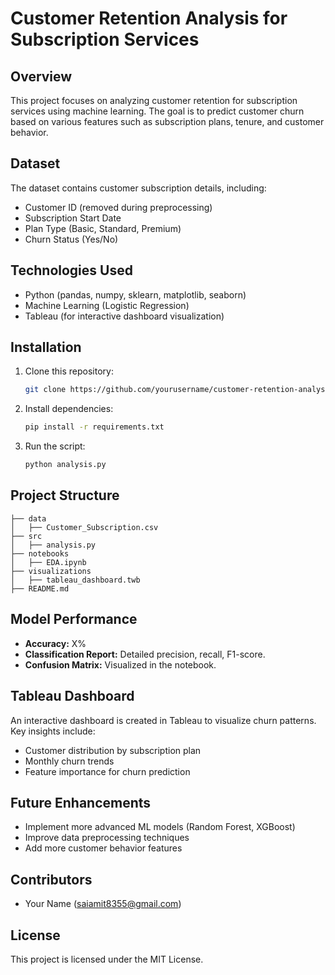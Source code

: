 # Customer Retention Analysis for Subscription Services

## Overview
This project focuses on analyzing customer retention for subscription services using machine learning. The goal is to predict customer churn based on various features such as subscription plans, tenure, and customer behavior.

## Dataset
The dataset contains customer subscription details, including:
- Customer ID (removed during preprocessing)
- Subscription Start Date
- Plan Type (Basic, Standard, Premium)
- Churn Status (Yes/No)

## Technologies Used
- Python (pandas, numpy, sklearn, matplotlib, seaborn)
- Machine Learning (Logistic Regression)
- Tableau (for interactive dashboard visualization)

## Installation
1. Clone this repository:
   ```sh
   git clone https://github.com/yourusername/customer-retention-analysis.git
   ```
2. Install dependencies:
   ```sh
   pip install -r requirements.txt
   ```
3. Run the script:
   ```sh
   python analysis.py
   ```

## Project Structure
```
├── data
│   ├── Customer_Subscription.csv
├── src
│   ├── analysis.py
├── notebooks
│   ├── EDA.ipynb
├── visualizations
│   ├── tableau_dashboard.twb
├── README.md
```

## Model Performance
- **Accuracy:** X%
- **Classification Report:** Detailed precision, recall, F1-score.
- **Confusion Matrix:** Visualized in the notebook.

## Tableau Dashboard
An interactive dashboard is created in Tableau to visualize churn patterns. Key insights include:
- Customer distribution by subscription plan
- Monthly churn trends
- Feature importance for churn prediction

## Future Enhancements
- Implement more advanced ML models (Random Forest, XGBoost)
- Improve data preprocessing techniques
- Add more customer behavior features

## Contributors
- Your Name (saiamit8355@gmail.com)

## License
This project is licensed under the MIT License.

